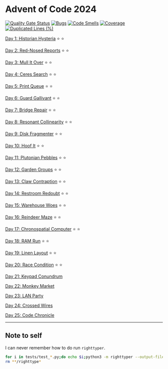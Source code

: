 # Advent of Code 2024

[![Quality Gate Status](https://sonarcloud.io/api/project_badges/measure?project=keithpjolley_advent2024&metric=alert_status)](https://sonarcloud.io/summary/new_code?id=keithpjolley_advent2024)
[![Bugs](https://sonarcloud.io/api/project_badges/measure?project=keithpjolley_advent2024&metric=bugs)](https://sonarcloud.io/summary/new_code?id=keithpjolley_advent2024)
[![Code Smells](https://sonarcloud.io/api/project_badges/measure?project=keithpjolley_advent2024&metric=code_smells)](https://sonarcloud.io/summary/new_code?id=keithpjolley_advent2024)
[![Coverage](https://sonarcloud.io/api/project_badges/measure?project=keithpjolley_advent2024&metric=coverage)](https://sonarcloud.io/summary/new_code?id=keithpjolley_advent2024)
[![Duplicated Lines (%)](https://sonarcloud.io/api/project_badges/measure?project=keithpjolley_advent2024&metric=duplicated_lines_density)](https://sonarcloud.io/summary/new_code?id=keithpjolley_advent2024)

[Day 1: Historian Hysteria](https://adventofcode.com/2024/day/1) :star: :star:

[Day 2: Red-Nosed Reports](https://adventofcode.com/2024/day/2) :star: :star:

[Day 3: Mull It Over](https://adventofcode.com/2024/day/3) :star: :star:

[Day 4: Ceres Search](https://adventofcode.com/2024/day/4) :star: :star:

[Day 5: Print Queue](https://adventofcode.com/2024/day/5) :star: :star:

[Day 6: Guard Gallivant](https://adventofcode.com/2024/day/6) :star: :star:

[Day 7: Bridge Repair](https://adventofcode.com/2024/day/7) :star: :star:

[Day 8: Resonant Collinearity](https://adventofcode.com/2024/day/8) :star: :star:

[Day 9: Disk Fragmenter](https://adventofcode.com/2024/day/9) :star: :star:

[Day 10: Hoof It](https://adventofcode.com/2024/day/10) :star: :star:

[Day 11: Plutonian Pebbles](https://adventofcode.com/2024/day/11) :star: :star:

[Day 12: Garden Groups](https://adventofcode.com/2024/day/12) :star: :star:

[Day 13: Claw Contraption](https://adventofcode.com/2024/day/13) :star: :star:

[Day 14: Restroom Redoubt](https://adventofcode.com/2024/day/14) :star: :star:

[Day 15: Warehouse Woes](https://adventofcode.com/2024/day/15) :star: :star:

[Day 16: Reindeer Maze](https://adventofcode.com/2024/day/16) :star: :star:

[Day 17: Chronospatial Computer](https://adventofcode.com/2024/day/17) :star: :star:

[Day 18: RAM Run](https://adventofcode.com/2024/day/18) :star: :star:

[Day 19: Linen Layout](https://adventofcode.com/2024/day/19) :star: :star:

[Day 20: Race Condition](https://adventofcode.com/2024/day/20) :star: :star:

[Day 21: Keypad Conundrum](https://adventofcode.com/2024/day/21)

[Day 22: Monkey Market](https://adventofcode.com/2024/day/22)

[Day 23: LAN Party](https://adventofcode.com/2024/day/23)

[Day 24: Crossed Wires](https://adventofcode.com/2024/day/24)

[Day 25: Code Chronicle](https://adventofcode.com/2024/day/25)

---

## Note to self

I can never remember how to do run `righttyper`.

```bash
for i in tests/test_*.py;do echo $i;python3 -m righttyper --output-files --overwrite -m pytest $i;done
rm **/righttype*
```
